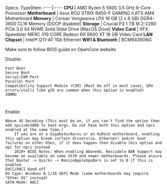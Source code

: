 Specs:
Type|Item
:----|:----
**CPU** | AMD Ryzen 5 5600 3.5 GHz 6-Core Processor
**Motherboard** | Asus ROG STRIX B450-F GAMING II ATX AM4 Motherboard
**Memory** | Corsair Vengeance LPX 16 GB (2 x 8 GB) DDR4-3600 CL16 Memory [DOCP disabled]
**Storage** | Crucial P3 1 TB M.2-2280 PCIe 3.0 X4 NVME Solid State Drive [MacOS Drive]
**Video Card** | XFX Speedster MERC 319 CORE Radeon RX 6800 XT 16 GB Video Card
**LAN Chipset** | Intel® I211-AT 1Gb Ethernet
**WIFI & Bluetooth** |  BCM94360NG 

Make sure to follow BIOS guide on OpenCore website


Disable:

    Fast Boot
    Secure Boot
    Serial/COM Port
    Parallel Port
    Compatibility Support Module (CSM) (Must be off in most cases, GPU errors/stalls like gIO are common when this option is enabled)
    IOMMU

#
Enable:

    Above 4G Decoding (This must be on, if you can't find the option then add npci=0x3000 to boot-args. Do not have both this option and npci enabled at the same time.)
        If you are on a Gigabyte/Aorus or an AsRock motherboard, enabling this option may break certain drivers(ie. Ethernet) and/or boot failures on other OSes, if it does happen then disable this option and opt for npci instead
        2020+ BIOS Notes: When enabling Above4G, Resizable BAR Support may become an available on some X570 and newer motherboards. Please ensure that Booter -> Quirks -> ResizeAppleGpuBars is set to 0 if this is enabled.
    EHCI/XHCI Hand-off
    OS type: Windows 8.1/10 UEFI Mode (some motherboards may require "Other OS" instead)
    SATA Mode: AHCI

#
